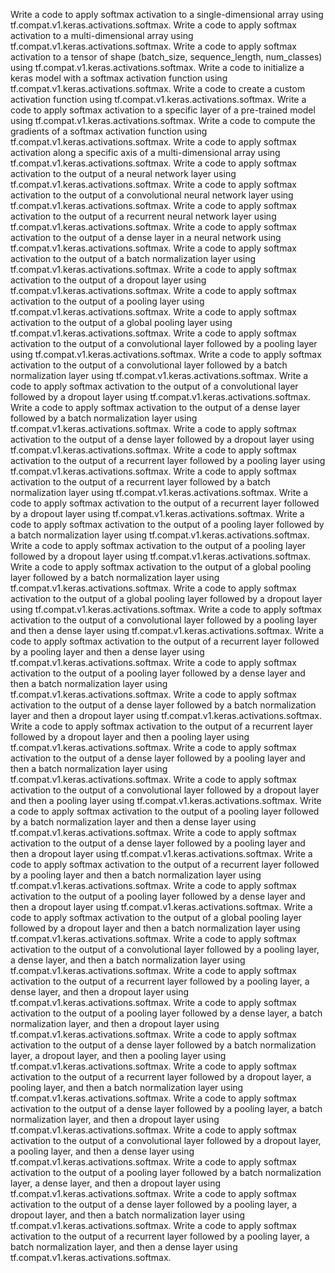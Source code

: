 Write a code to apply softmax activation to a single-dimensional array using tf.compat.v1.keras.activations.softmax.
Write a code to apply softmax activation to a multi-dimensional array using tf.compat.v1.keras.activations.softmax.
Write a code to apply softmax activation to a tensor of shape (batch_size, sequence_length, num_classes) using tf.compat.v1.keras.activations.softmax.
Write a code to initialize a keras model with a softmax activation function using tf.compat.v1.keras.activations.softmax.
Write a code to create a custom activation function using tf.compat.v1.keras.activations.softmax.
Write a code to apply softmax activation to a specific layer of a pre-trained model using tf.compat.v1.keras.activations.softmax.
Write a code to compute the gradients of a softmax activation function using tf.compat.v1.keras.activations.softmax.
Write a code to apply softmax activation along a specific axis of a multi-dimensional array using tf.compat.v1.keras.activations.softmax.
Write a code to apply softmax activation to the output of a neural network layer using tf.compat.v1.keras.activations.softmax.
Write a code to apply softmax activation to the output of a convolutional neural network layer using tf.compat.v1.keras.activations.softmax.
Write a code to apply softmax activation to the output of a recurrent neural network layer using tf.compat.v1.keras.activations.softmax.
Write a code to apply softmax activation to the output of a dense layer in a neural network using tf.compat.v1.keras.activations.softmax.
Write a code to apply softmax activation to the output of a batch normalization layer using tf.compat.v1.keras.activations.softmax.
Write a code to apply softmax activation to the output of a dropout layer using tf.compat.v1.keras.activations.softmax.
Write a code to apply softmax activation to the output of a pooling layer using tf.compat.v1.keras.activations.softmax.
Write a code to apply softmax activation to the output of a global pooling layer using tf.compat.v1.keras.activations.softmax.
Write a code to apply softmax activation to the output of a convolutional layer followed by a pooling layer using tf.compat.v1.keras.activations.softmax.
Write a code to apply softmax activation to the output of a convolutional layer followed by a batch normalization layer using tf.compat.v1.keras.activations.softmax.
Write a code to apply softmax activation to the output of a convolutional layer followed by a dropout layer using tf.compat.v1.keras.activations.softmax.
Write a code to apply softmax activation to the output of a dense layer followed by a batch normalization layer using tf.compat.v1.keras.activations.softmax.
Write a code to apply softmax activation to the output of a dense layer followed by a dropout layer using tf.compat.v1.keras.activations.softmax.
Write a code to apply softmax activation to the output of a recurrent layer followed by a pooling layer using tf.compat.v1.keras.activations.softmax.
Write a code to apply softmax activation to the output of a recurrent layer followed by a batch normalization layer using tf.compat.v1.keras.activations.softmax.
Write a code to apply softmax activation to the output of a recurrent layer followed by a dropout layer using tf.compat.v1.keras.activations.softmax.
Write a code to apply softmax activation to the output of a pooling layer followed by a batch normalization layer using tf.compat.v1.keras.activations.softmax.
Write a code to apply softmax activation to the output of a pooling layer followed by a dropout layer using tf.compat.v1.keras.activations.softmax.
Write a code to apply softmax activation to the output of a global pooling layer followed by a batch normalization layer using tf.compat.v1.keras.activations.softmax.
Write a code to apply softmax activation to the output of a global pooling layer followed by a dropout layer using tf.compat.v1.keras.activations.softmax.
Write a code to apply softmax activation to the output of a convolutional layer followed by a pooling layer and then a dense layer using tf.compat.v1.keras.activations.softmax.
Write a code to apply softmax activation to the output of a recurrent layer followed by a pooling layer and then a dense layer using tf.compat.v1.keras.activations.softmax.
Write a code to apply softmax activation to the output of a pooling layer followed by a dense layer and then a batch normalization layer using tf.compat.v1.keras.activations.softmax.
Write a code to apply softmax activation to the output of a dense layer followed by a batch normalization layer and then a dropout layer using tf.compat.v1.keras.activations.softmax.
Write a code to apply softmax activation to the output of a recurrent layer followed by a dropout layer and then a pooling layer using tf.compat.v1.keras.activations.softmax.
Write a code to apply softmax activation to the output of a dense layer followed by a pooling layer and then a batch normalization layer using tf.compat.v1.keras.activations.softmax.
Write a code to apply softmax activation to the output of a convolutional layer followed by a dropout layer and then a pooling layer using tf.compat.v1.keras.activations.softmax.
Write a code to apply softmax activation to the output of a pooling layer followed by a batch normalization layer and then a dense layer using tf.compat.v1.keras.activations.softmax.
Write a code to apply softmax activation to the output of a dense layer followed by a pooling layer and then a dropout layer using tf.compat.v1.keras.activations.softmax.
Write a code to apply softmax activation to the output of a recurrent layer followed by a pooling layer and then a batch normalization layer using tf.compat.v1.keras.activations.softmax.
Write a code to apply softmax activation to the output of a pooling layer followed by a dense layer and then a dropout layer using tf.compat.v1.keras.activations.softmax.
Write a code to apply softmax activation to the output of a global pooling layer followed by a dropout layer and then a batch normalization layer using tf.compat.v1.keras.activations.softmax.
Write a code to apply softmax activation to the output of a convolutional layer followed by a pooling layer, a dense layer, and then a batch normalization layer using tf.compat.v1.keras.activations.softmax.
Write a code to apply softmax activation to the output of a recurrent layer followed by a pooling layer, a dense layer, and then a dropout layer using tf.compat.v1.keras.activations.softmax.
Write a code to apply softmax activation to the output of a pooling layer followed by a dense layer, a batch normalization layer, and then a dropout layer using tf.compat.v1.keras.activations.softmax.
Write a code to apply softmax activation to the output of a dense layer followed by a batch normalization layer, a dropout layer, and then a pooling layer using tf.compat.v1.keras.activations.softmax.
Write a code to apply softmax activation to the output of a recurrent layer followed by a dropout layer, a pooling layer, and then a batch normalization layer using tf.compat.v1.keras.activations.softmax.
Write a code to apply softmax activation to the output of a dense layer followed by a pooling layer, a batch normalization layer, and then a dropout layer using tf.compat.v1.keras.activations.softmax.
Write a code to apply softmax activation to the output of a convolutional layer followed by a dropout layer, a pooling layer, and then a dense layer using tf.compat.v1.keras.activations.softmax.
Write a code to apply softmax activation to the output of a pooling layer followed by a batch normalization layer, a dense layer, and then a dropout layer using tf.compat.v1.keras.activations.softmax.
Write a code to apply softmax activation to the output of a dense layer followed by a pooling layer, a dropout layer, and then a batch normalization layer using tf.compat.v1.keras.activations.softmax.
Write a code to apply softmax activation to the output of a recurrent layer followed by a pooling layer, a batch normalization layer, and then a dense layer using tf.compat.v1.keras.activations.softmax.